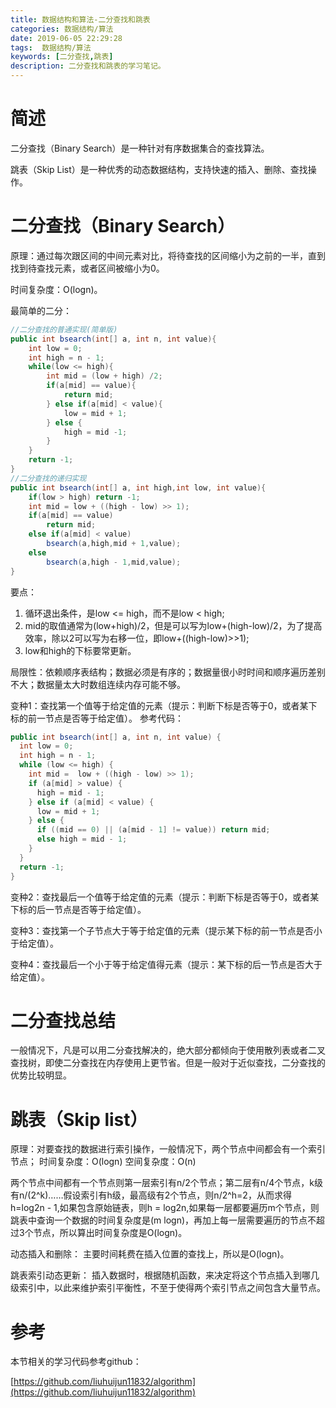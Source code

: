 ```yaml
---
title: 数据结构和算法-二分查找和跳表
categories: 数据结构/算法
date: 2019-06-05 22:29:28
tags:  数据结构/算法
keywords: [二分查找,跳表]
description: 二分查找和跳表的学习笔记。
---
```

# 简述
二分查找（Binary Search）是一种针对有序数据集合的查找算法。

跳表（Skip List）是一种优秀的动态数据结构，支持快速的插入、删除、查找操作。

<!--more-->

# 二分查找（Binary Search）
原理：通过每次跟区间的中间元素对比，将待查找的区间缩小为之前的一半，直到找到待查找元素，或者区间被缩小为0。


时间复杂度：O(logn)。

最简单的二分：
```java
//二分查找的普通实现(简单版)
public int bsearch(int[] a, int n, int value){
	int low = 0;
	int high = n - 1;
	while(low <= high){
		int mid = (low + high) /2;
		if(a[mid] == value){
			return mid;
		} else if(a[mid] < value){
			low = mid + 1;
		} else {
			high = mid -1;
		}
	}
	return -1;
}
//二分查找的递归实现
public int bsearch(int[] a, int high,int low, int value){
	if(low > high) return -1;
	int mid = low + ((high - low) >> 1);
	if(a[mid] == value)
		return mid;
	else if(a[mid] < value)
		bsearch(a,high,mid + 1,value);
	else
		bsearch(a,high - 1,mid,value);
}
```

要点：
1. 循环退出条件，是low <= high，而不是low < high;
2. mid的取值通常为(low+high)/2，但是可以写为low+(high-low)/2，为了提高效率，除以2可以写为右移一位，即low+((high-low)>>1);
3. low和high的下标要常更新。

局限性：依赖顺序表结构；数据必须是有序的；数据量很小时时间和顺序遍历差别不大；数据量太大时数组连续内存可能不够。

变种1：查找第一个值等于给定值的元素（提示：判断下标是否等于0，或者某下标的前一节点是否等于给定值）。
参考代码：
```java
public int bsearch(int[] a, int n, int value) {
  int low = 0;
  int high = n - 1;
  while (low <= high) {
    int mid =  low + ((high - low) >> 1);
    if (a[mid] > value) {
      high = mid - 1;
    } else if (a[mid] < value) {
      low = mid + 1;
    } else {
      if ((mid == 0) || (a[mid - 1] != value)) return mid;
      else high = mid - 1;
    }
  }
  return -1;
}

```

变种2：查找最后一个值等于给定值的元素（提示：判断下标是否等于0，或者某下标的后一节点是否等于给定值）。

变种3：查找第一个子节点大于等于给定值的元素（提示某下标的前一节点是否小于给定值）。

变种4：查找最后一个小于等于给定值得元素（提示：某下标的后一节点是否大于给定值）。



# 二分查找总结
一般情况下，凡是可以用二分查找解决的，绝大部分都倾向于使用散列表或者二叉查找树，即使二分查找在内存使用上更节省。但是一般对于近似查找，二分查找的优势比较明显。

# 跳表（Skip list）
原理：对要查找的数据进行索引操作，一般情况下，两个节点中间都会有一个索引节点；
时间复杂度：O(logn)
空间复杂度：O(n)


两个节点中间都有一个节点则第一层索引有n/2个节点；第二层有n/4个节点，k级有n/(2^k)……假设索引有h级，最高级有2个节点，则n/2^h=2，从而求得h=log2n - 1,如果包含原始链表，则h = log2n,如果每一层都要遍历m个节点，则跳表中查询一个数据的时间复杂度是(m logn)，再加上每一层需要遍历的节点不超过3个节点，所以算出时间复杂度是O(logn)。

动态插入和删除：
主要时间耗费在插入位置的查找上，所以是O(logn)。

跳表索引动态更新：
插入数据时，根据随机函数，来决定将这个节点插入到哪几级索引中，以此来维护索引平衡性，不至于使得两个索引节点之间包含大量节点。

# 参考

本节相关的学习代码参考github：

[https://github.com/liuhuijun11832/algorithm](https://github.com/liuhuijun11832/algorithm)